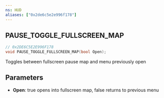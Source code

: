```yaml
---
ns: HUD
aliases: ["0x2de6c5e2e996f178"]
---
```

## PAUSE_TOGGLE_FULLSCREEN_MAP

```c
// 0x2DE6C5E2E996F178
void PAUSE_TOGGLE_FULLSCREEN_MAP(bool Open);
```

Toggles between fullscreen pause map and menu previously open


## Parameters
* **Open**: true opens into fullscreen map, false returns to previous menu
